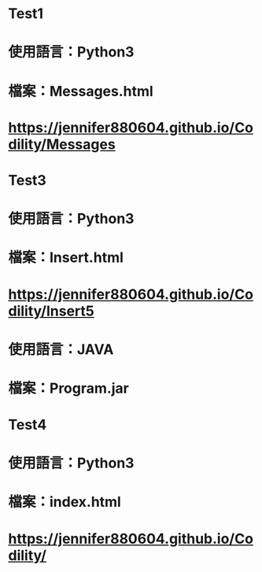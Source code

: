 # Test1
# 使用語言：Python3
# 檔案：Messages.html
# https://jennifer880604.github.io/Codility/Messages
# Test3
# 使用語言：Python3
# 檔案：Insert.html
# https://jennifer880604.github.io/Codility/Insert5
# 使用語言：JAVA
# 檔案：Program.jar
# Test4
# 使用語言：Python3
# 檔案：index.html
# https://jennifer880604.github.io/Codility/
